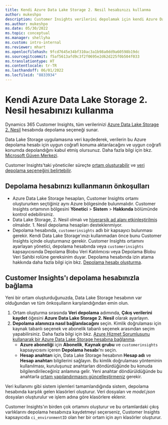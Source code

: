 ```yaml
---
title: Kendi Azure Data Lake Storage 2. Nesil hesabınızı kullanma
author: mukeshpo
description: Customer Insights verilerini depolamak için kendi Azure Data Lake Storage hesabınızı kullanmanıza yönelik gereksinimleri öğrenin.
ms.author: mukeshpo
ms.date: 05/30/2022
ms.topic: conceptual
ms.manager: shellyha
ms.custom: intro-internal
ms.reviewer: mhart
ms.openlocfilehash: 9fcd7645e34bf310ac3a1b98a0dd9a60598b19dc
ms.sourcegitcommit: f5af5613afd9c3f2f0695e2d62d225f0b504f033
ms.translationtype: HT
ms.contentlocale: tr-TR
ms.lasthandoff: 06/01/2022
ms.locfileid: "8833934"
---
```

# <a name="use-your-own-azure-data-lake-storage-gen2-account"></a>Kendi Azure Data Lake Storage 2. Nesil hesabınızı kullanma

Dynamics 365 Customer Insights, tüm verilerinizi [Azure Data Lake Storage 2. Nesil](/azure/storage/blobs/data-lake-storage-introduction) hesabında depolama seçeneği sunar.

Data Lake Storage uygulamasına veri kaydederek, verilerin bu Azure depolama hesabı için uygun coğrafi konuma aktarılacağını ve uygun coğrafi konumda depolandığını kabul etmiş olursunuz. Daha fazla bilgi için bkz. [Microsoft Güven Merkezi](https://www.microsoft.com/trust-center).

Customer Insights'taki yöneticiler süreçte [ortam oluşturabilir](create-environment.md) ve [veri depolama seçeneğini belirtebilir](create-environment.md#step-2-configure-data-storage).

## <a name="prerequisites-to-use-your-storage-account"></a>Depolama hesabınızı kullanmanın önkoşulları

- Azure Data Lake Storage hesapları, Customer Insights ortamı oluştururken seçtiğiniz aynı Azure bölgesinde bulunmalıdır. Customer Insights ortamının bölgesini **Yönetici** > **Sistem** > **Hakkında** bölümünde kontrol edebilirsiniz.
- Data Lake Storage, 2. Nesil olmalı ve [hiyerarşik ad alanı etkinleştirilmiş](/azure/storage/blobs/create-data-lake-storage-account) olmalıdır. 1. Nesil depolama hesapları desteklenmiyor.
- Depolama hesabında, `customerinsights` adlı bir kapsayıcı bulunması gerekir. Kendi Data Lake Storage'ınızı kullanmadan önce bunu Customer Insights içinde oluşturmanız gerekir. Customer Insights ortamını ayarlayan yönetici, depolama hesabında veya `customerinsights` kapsayıcısında Depolama Blobu Veri Katılımcısı veya Depolama Blobu Veri Sahibi rolüne gereksinim duyar. Depolama hesabında izin atama hakkında daha fazla bilgi için bkz. [Depolama hesabı oluşturma](/azure/storage/common/storage-account-create?toc=%2Fazure%2Fstorage%2Fblobs%2Ftoc.json&tabs=azure-portal).

## <a name="connect-customer-insights-with-your-storage-account"></a>Customer Insights'ı depolama hesabınızla bağlama

Yeni bir ortam oluşturduğunuzda, Data Lake Storage hesabının var olduğundan ve tüm önkoşulların karşılandığından emin olun.

1. Ortam oluşturma sırasında **Veri depolama** adımında, **Çıkış verilerini kaydet** öğesini **Azure Data Lake Storage 2. Nesil** olarak ayarlayın.
1. **Depolama alanınıza nasıl bağlanılacağını** seçin. Kimlik doğrulaması için kaynak tabanlı seçenek ve abonelik tabanlı seçenek arasından seçim yapabilirsiniz. Daha fazla bilgi için bkz. [Azure Hizmet Sorumlusunu kullanarak bir Azure Data Lake Storage hesabına bağlanma](connect-service-principal.md).
   - **Azure aboneliği** için **Abonelik**, **Kaynak grubu** ve `customerinsights` kapsayıcısını içeren **Depolama hesabı**'nı seçin.
   - **Hesap anahtarı** için, Data Lake Storage hesabının **Hesap adı** ve **Hesap anahtarı** bilgilerini sağlayın. Bu kimlik doğrulaması yönteminin kullanılması, kuruluşunuz anahtarları döndürdüğünde bu konuda bilgilendirileceğiniz anlamına gelir. Yeni anahtar döndürüldüğünde bu anahtarla [ortam yapılandırmasını güncelleştirmeniz](manage-environments.md#edit-an-existing-environment) gerekir.

Veri kullanımı gibi sistem işlemleri tamamlandığında sistem, depolama hesabında karşılık gelen klasörleri oluşturur. Veri dosyaları ve *model.json* dosyaları oluşturulur ve işlem adına göre klasörlere eklenir.

Customer Insights'ın birden çok ortamını oluşturur ve bu ortamlardaki çıkış varlıklarını depolama hesabınıza kaydetmeyi seçerseniz, Customer Insights kapsayıcıda `ci_environmentID` olan her bir ortam için ayrı klasörler oluşturur.

